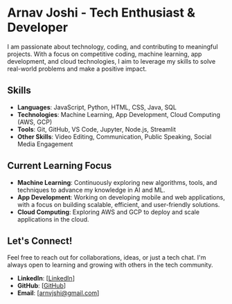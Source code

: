 # Arnav Joshi - Tech Enthusiast & Developer

I am passionate about technology, coding, and contributing to meaningful projects. With a focus on competitive coding, machine learning, app development, and cloud technologies, I aim to leverage my skills to solve real-world problems and make a positive impact.

## Skills

- **Languages**: JavaScript, Python, HTML, CSS, Java, SQL
- **Technologies**: Machine Learning, App Development, Cloud Computing (AWS, GCP)
- **Tools**: Git, GitHub, VS Code, Jupyter, Node.js, Streamlit
- **Other Skills**: Video Editing, Communication, Public Speaking, Social Media Engagement

## Current Learning Focus

- **Machine Learning**: Continuously exploring new algorithms, tools, and techniques to advance my knowledge in AI and ML.
- **App Development**: Working on developing mobile and web applications, with a focus on building scalable, efficient, and user-friendly solutions.
- **Cloud Computing**: Exploring AWS and GCP to deploy and scale applications in the cloud.

## Let's Connect!

Feel free to reach out for collaborations, ideas, or just a tech chat. I'm always open to learning and growing with others in the tech community.

- **LinkedIn**: [[LinkedIn](https://www.linkedin.com/in/arnav-joshi-aj05/)]
- **GitHub**: [[GitHub](https://github.com/arnvjshi)]
- **Email**: [arnvjshi@gmail.com]
